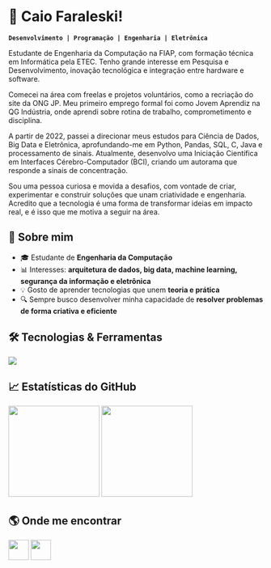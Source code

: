 <h1 align="left">🌌 Caio Faraleski!</h1>

**`Desenvolvimento | Programação | Engenharia | Eletrônica`**

Estudante de Engenharia da Computação na FIAP, com formação técnica em Informática pela ETEC. Tenho grande interesse em Pesquisa e Desenvolvimento, inovação tecnológica e integração entre hardware e software.

Comecei na área com freelas e projetos voluntários, como a recriação do site da ONG JP. Meu primeiro emprego formal foi como Jovem Aprendiz na QG Indústria, onde aprendi sobre rotina de trabalho, comprometimento e disciplina.

A partir de 2022, passei a direcionar meus estudos para Ciência de Dados, Big Data e Eletrônica, aprofundando-me em Python, Pandas, SQL, C, Java e processamento de sinais. Atualmente, desenvolvo uma Iniciação Científica em Interfaces Cérebro-Computador (BCI), criando um autorama que responde a sinais de concentração.

Sou uma pessoa curiosa e movida a desafios, com vontade de criar, experimentar e construir soluções que unam criatividade e engenharia. Acredito que a tecnologia é uma forma de transformar ideias em impacto real, e é isso que me motiva a seguir na área.

## 🚀 Sobre mim
- 🎓 Estudante de **Engenharia da Computação**  
- 📊 Interesses: **arquitetura de dados, big data, machine learning, segurança da informação e eletrônica**  
- 💡 Gosto de aprender tecnologias que unem **teoria e prática**  
- 🔍 Sempre busco desenvolver minha capacidade de **resolver problemas de forma criativa e eficiente**

## 🛠️ Tecnologias & Ferramentas
<p align="left">
  <img src="https://skillicons.dev/icons?i=python,js,cpp,php,java,html,css,git,github,mysql" />
</p>

## 📈 Estatísticas do GitHub
<p align="left">
  <img height="180em" src="https://github-readme-stats.vercel.app/api?username=CaioTSFaraleski&show_icons=true&theme=radical" />
  <img height="180em" src="https://github-readme-stats.vercel.app/api/top-langs/?username=CaioTSFaraleski&layout=compact&theme=radical" />
</p>

## 🌎 Onde me encontrar
<p align="left">
  <a href="https://www.linkedin.com/in/caio-faraleski"><img height="40em" src="https://img.shields.io/badge/-LinkedIn-blue?style=flat-square&logo=Linkedin&logoColor=white" /></a>
  <a href="mailto:faraleskicaio@gmail.com"><img height="40em" src="https://img.shields.io/badge/-Email-red?style=flat-square&logo=gmail&logoColor=white" /></a>
</p>
